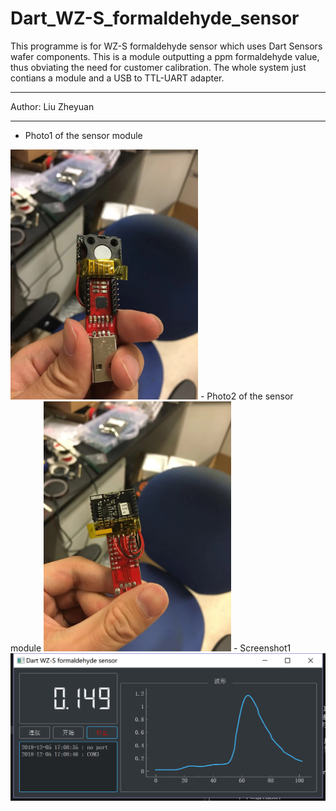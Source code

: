 Dart_WZ-S_formaldehyde_sensor
===========================
This programme is for WZ-S formaldehyde sensor which uses Dart Sensors wafer components. This is a module outputting a ppm formaldehyde value, thus obviating the need for customer calibration. The whole system just contians a module and a USB to TTL-UART adapter.

****
Author: Liu Zheyuan


****

- Photo1 of the sensor module  
<img src="/image/photo1.jpg" width="300px" />
- Photo2 of the sensor module  
<img src="/image/photo2.jpg" width="300px" />
- Screenshot1  
<img src="/image/screenshot1.png" width="600px" />
